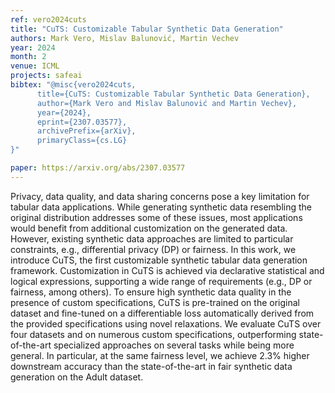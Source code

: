 ```yaml
---
ref: vero2024cuts
title: "CuTS: Customizable Tabular Synthetic Data Generation"
authors: Mark Vero, Mislav Balunović, Martin Vechev
year: 2024
month: 2
venue: ICML
projects: safeai
bibtex: "@misc{vero2024cuts,
      title={CuTS: Customizable Tabular Synthetic Data Generation}, 
      author={Mark Vero and Mislav Balunović and Martin Vechev},
      year={2024},
      eprint={2307.03577},
      archivePrefix={arXiv},
      primaryClass={cs.LG}
}"

paper: https://arxiv.org/abs/2307.03577
---
```


Privacy, data quality, and data sharing concerns pose a key limitation for tabular data applications. While generating synthetic data resembling the original distribution addresses some of these issues, most applications would benefit from additional customization on the generated data. However, existing synthetic data approaches are limited to particular constraints, e.g., differential privacy (DP) or fairness. In this work, we introduce CuTS, the first customizable synthetic tabular data generation framework. Customization in CuTS is achieved via declarative statistical and logical expressions, supporting a wide range of requirements (e.g., DP or fairness, among others). To ensure high synthetic data quality in the presence of custom specifications, CuTS is pre-trained on the original dataset and fine-tuned on a differentiable loss automatically derived from the provided specifications using novel relaxations. We evaluate CuTS over four datasets and on numerous custom specifications, outperforming state-of-the-art specialized approaches on several tasks while being more general. In particular, at the same fairness level, we achieve 2.3% higher downstream accuracy than the state-of-the-art in fair synthetic data generation on the Adult dataset. 
